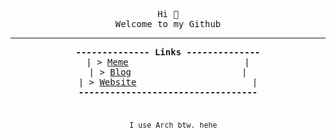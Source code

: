 <!-- had to do this weird formatting because nice formatting leaver uneeded spacing -->
<pre><div align="center">
Hi 👋
Welcome to my Github
<hr /><b>-------------- Links --------------</b>
 | > <a href="https://troll.avunit.tk">Meme</a>                      | 
 | > <a href="https://blog.avunit.tk">Blog</a>                     | 
 | > <a href="https://avunit.tk">Website</a>                      | 
<b>----------------------------------</b>

<div align="center">
  <sub>I use Arch btw. hehe</sub>
</div>
